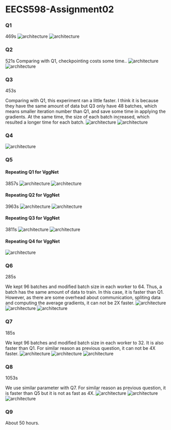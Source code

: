 # EECS598-Assignment02
### Q1
469s
![architecture](./plots/cpu_q1.png)
![architecture](./plots/mem_q1.png)

### Q2
521s
Comparing with Q1, checkpointing costs some time..
![architecture](./plots/cpu_q2.png)
![architecture](./plots/mem_q2.png)

### Q3
453s

Comparing with Q1, this experiment ran a little faster. I think it is because they have the same amount of data but Q3 only have 48 batches, which means smaller iteration number than Q1, and save some time in applying the gradients. At the same time, the size of each batch increased, which resulted a longer time for each batch.
![architecture](./plots/cpu_q3.png)
![architecture](./plots/mem_q3.png)

### Q4
![architecture](./fig/tensorboard_q4.png)

### Q5
#### Repeating Q1 for VggNet
3857s
![architecture](./plots/cpu_vgg_q1.png)
![architecture](./plots/mem_vgg_q1.png)

#### Repeating Q2 for VggNet
3963s
![architecture](./plots/cpu_vgg_q2.png)
![architecture](./plots/mem_vgg_q2.png)

#### Repeating Q3 for VggNet
3811s
![architecture](./plots/cpu_vgg_q3.png)
![architecture](./plots/mem_vgg_q3.png)

#### Repeating Q4 for VggNet
![architecture](./fig/tensorboard_q5.png)

### Q6
285s

We kept 96 batches and modified batch size in each worker to 64. Thus, a batch has the same amount of data to train. In this case, it is faster than Q1. However, as there are some overhead about communication, spliting data and computing the average gradients, it can not be 2X faster.
![architecture](./plots/cpu_q6.png)
![architecture](./plots/mem_q6.png)
![architecture](./fig/tensorboard_q6.png)

### Q7
185s

We kept 96 batches and modified batch size in each worker to 32. It is also faster than Q1. For similar reason as previous question, it can not be 4X faster.
![architecture](./plots/cpu_q7.png)
![architecture](./plots/mem_q7.png)
![architecture](./fig/tensorboard_q7.png)

### Q8
1053s

We use similar parameter with Q7. For similar reason as previous question, it is faster than Q5 but it is not as fast as 4X.
![architecture](./plots/cpu_q8.png)
![architecture](./plots/mem_q8.png)
![architecture](./fig/tensorboard_q8.png)

### Q9
About 50 hours.

